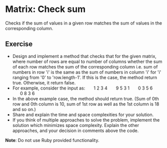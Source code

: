 # Matrix: Check sum
Checks if the sum of values in a given row matches the sum of values in the corresponding column.

## Exercise
* Design and implement a method that checks that for the given matrix, where number of rows are equal to number of columns whether the sum of each row matches the sum of the corresponding column i.e. sum
of numbers in row 'i' is the same as the sum of numbers in column 'i' for 'i' ranging from '0' to 'row.length-1'. If this is the case, the method return true. Otherwise, it return false.
* For example, consider the input as:
&nbsp;&nbsp;&nbsp;&nbsp;&nbsp;&nbsp;1 2 3 4
&nbsp;&nbsp;&nbsp;&nbsp;&nbsp;&nbsp;9 5 3 1
&nbsp;&nbsp;&nbsp;&nbsp;&nbsp;&nbsp;0 3 5 6
&nbsp;&nbsp;&nbsp;&nbsp;&nbsp;&nbsp;0 8 3 6
* In the above example case, the method should return true. (Sum of 0th row and 0th column is 10, sum of 1st row as well as the 1st column is 18 and so on.)
* Share and explain the time and space complexities for your solution.
* If you think of multiple approaches to solve the problem, implement the solution which minimizes space complexity. Explain the other approaches, and your decision in comments above the code.

**Note**: Do not use Ruby provided functionality.
